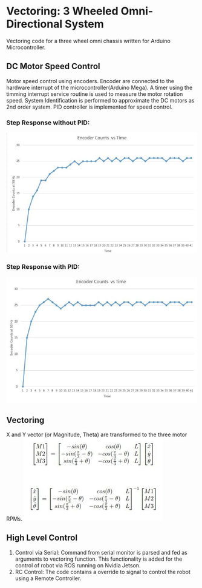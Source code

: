 # Vectoring: 3 Wheeled Omni-Directional System
Vectoring code for a three wheel omni chassis written for Arduino Microcontroller.   

## DC Motor Speed Control
Motor speed control using encoders. Encoder are connected to the hardware interrupt of the microcontroller(Arduino Mega). A timer using the timming interrupt service routine is used to measure the motor rotation speed. System Identification is performed to approximate the DC motors as 2nd order system. PID controller is implemented for speed control.<br/>
### Step Response without PID:
![](demo/pid1.jpg)
### Step Response with PID: 
![](demo/pid2.jpg)

## Vectoring
X and Y vector (or Magnitude, Theta) are transformed to the three motor RPMs.
![](demo/omni_transformation.jpg)

## High Level Control
1. Control via Serial: Command from serial monitor is parsed and fed as arguments to vectoring function. This functionality is added for the control of robot via ROS running on Nvidia Jetson.
2. RC Control: The code contains a override to signal to control the robot using a Remote Controller.  
